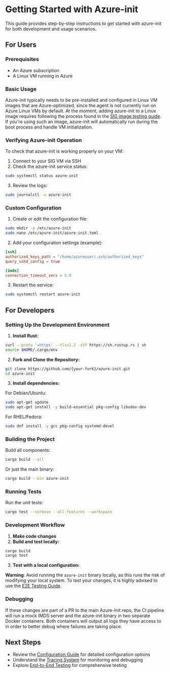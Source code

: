 # Getting Started with Azure-init

This guide provides step-by-step instructions to get started with azure-init for both development and usage scenarios.

## For Users

### Prerequisites

- An Azure subscription
- A Linux VM running in Azure

### Basic Usage

Azure-init typically needs to be pre-installed and configured in Linux VM images that are Azure-optimized, since the agent is not currently run on Azure Linux VMs by default.
At the moment, adding azure-init to a Linux image requires following the process found in the [SIG image testing guide](e2e_testing.md#about-sig-image-testing).
If you're using such an image, azure-init will automatically run during the boot process and handle VM initialization.

### Verifying Azure-init Operation

To check that azure-init is working properly on your VM:

1. Connect to your SIG VM via SSH
2. Check the azure-init service status:

```bash
sudo systemctl status azure-init
```

3. Review the logs:

```bash
sudo journalctl -u azure-init
```

### Custom Configuration

1. Create or edit the configuration file:

```bash
sudo mkdir -p /etc/azure-init
sudo nano /etc/azure-init/azure-init.toml
```

2. Add your configuration settings (example):

```toml
[ssh]
authorized_keys_path = "/home/azureuser/.ssh/authorized_keys"
query_sshd_config = true

[imds]
connection_timeout_secs = 5.0
```

3. Restart the service:

```bash
sudo systemctl restart azure-init
```

## For Developers

### Setting Up the Development Environment

1. **Install Rust:**

```bash
curl --proto '=https' --tlsv1.2 -sSf https://sh.rustup.rs | sh
source $HOME/.cargo/env
```

2. **Fork and Clone the Repository:**

```bash
git clone https://github.com/{your-fork}/azure-init.git
cd azure-init
```

3. **Install dependencies:**

For Debian/Ubuntu:
```bash
sudo apt-get update
sudo apt-get install -y build-essential pkg-config libudev-dev
```

For RHEL/Fedora:
```bash
sudo dnf install -y gcc pkg-config systemd-devel
```

### Building the Project

Build all components:

```bash
cargo build --all
```

Or just the main binary:

```bash
cargo build --bin azure-init
```

### Running Tests

Run the unit tests:

```bash
cargo test --verbose --all-features --workspace
```

### Development Workflow

1. **Make code changes**
2. **Build and test locally:**

```bash
cargo build
cargo test
```

3. **Test with a local configuration:**

**Warning**: Avoid running the `azure-init` binary locally, as this runs the risk of modifying your local system.
To test your changes, it is highly advised to use the [E2E Testing Guide](e2e_testing.md).

### Debugging

If these changes are part of a PR to the main Azure-Init repo, the CI pipeline will run a mock IMDS server and the azure-init binary in two separate Docker containers.
Both containers will output all logs they have access to in order to better debug where failures are taking place.

## Next Steps

- Review the [Configuration Guide](configuration.md) for detailed configuration options
- Understand the [Tracing System](libazurekvp.md) for monitoring and debugging
- Explore [End-to-End Testing](e2e_testing.md) for comprehensive testing

